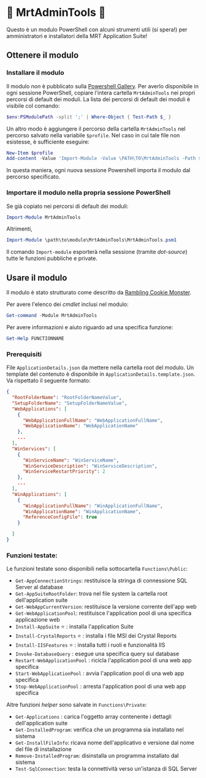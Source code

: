 # :hammer: MrtAdminTools :wrench:
Questo è un modulo PowerShell con alcuni strumenti utili (si spera!) per amministratori e installatori della MRT Application Suite!

## Ottenere il modulo

### Installare il modulo
Il modulo _non_ è pubblicato sulla [Powershell Gallery](https://www.powershellgallery.com/). 
Per averlo disponibile in ogni sessione PowerShell, copiare l'intera cartella `MrtAdminTools` nei propri percorsi di default dei moduli.
La lista dei percorsi di default dei moduli è visibile col comando:
```powershell
$env:PSModulePath -split ';' | Where-Object { Test-Path $_ }
``` 
Un altro modo è aggiungere il percorso della cartella `MrtAdminTools` nel percorso salvato nella variabile `$profile`.
Nel caso in cui tale file non esistesse, è sufficiente eseguire:
```powershell
New-Item $profile
Add-content -Value 'Import-Module -Value \PATH\TO\MrtAdminTools -Path $profile'
```
In questa maniera, ogni nuova sessione Powershell importa il modulo dal percorso specificato.


### Importare il modulo nella propria sessione PowerShell
Se già copiato nei percorsi di default dei moduli:
```powershell
Import-Module MrtAdminTools
```
Altrimenti,
```powershell
Import-Module \path\to\module\MrtAdminTools\MrtAdminTools.psm1
```
Il comando `Import-module` esporterà nella sessione (tramite _dot-source_) tutte le funzioni pubbliche e private.


## Usare il modulo
Il modulo è stato strutturato come descritto da [Rambling Cookie Monster](http://ramblingcookiemonster.github.io/Building-A-PowerShell-Module/).

Per avere l'elenco dei _cmdlet_ inclusi nel modulo:
```powershell
Get-command -Module MrtAdminTools
```
Per avere informazioni e aiuto riguardo ad una specifica funzione:
```powershell
Get-Help FUNCTIONNAME
```

### Prerequisiti
File `ApplicationDetails.json` da mettere nella cartella root del modulo. Un template del contenuto è disponibile in `ApplicationDetails.template.json`.
Va rispettato il seguente formato:
```json
{
  "RootFolderName": "RootFolderNameValue",
  "SetupFolderName": "SetupFolderNameValue",
  "WebApplications": [
    {
      "WebApplicationFullName": "WebApplicationFullName",
      "WebApplicationName": "WebApplicationName"
    },
    ...
  ],
  "WinServices": [
    {
      "WinServiceName": "WinServiceName",
      "WinServiceDescription": "WinServiceDescription",
      "WinServiceRestartPriority": 2
    },
    ...
  ],
  "WinApplications": [
    {
      "WinApplicationFullName": "WinApplicationFullName",
      "WinApplicationName": "WinApplicationName",
      "ReferenceConfigFile": true
    }

  ]
}
```

### Funzioni testate:
Le funzioni testate sono disponibili nella sottocartella `Functions\Public`:
* `Get-AppConnectionStrings`: restituisce la stringa di connessione SQL Server al database
* `Get-AppSuiteRootFolder`: trova nel file system la cartella root dell'application suite
* `Get-WebAppCurrentVersion`: restituisce la versione corrente dell'app web
* `Get-WebApplicationPool`: restituisce l'application pool di una specifica applicazione web
* `Install-AppSuite` :star: : installa l'application Suite
* `Install-CrystalReports` :star: : installa i file MSI dei Crystal Reports
* `Install-IISFeatures` :star: : installa tutti i ruoli e funzionalità IIS
* `Invoke-DatabaseQuery` : esegue una specifica query sul database
* `Restart-WebApplicationPool` : ricicla l'application pool di una web app specifica
* `Start-WebApplicationPool` : avvia l'application pool di una web app specifica
* `Stop-WebApplicationPool` : arresta l'application pool di una web app specifica

Altre funzioni _helper_ sono salvate in `Functions\Private`:
* `Get-Applications` : carica l'oggetto array contenente i dettagli dell'application suite
* `Get-InstalledProgram`: verifica che un programma sia installato nel sistema
* `Get-InstallFileInfo`: ricava nome dell'applicativo e versione dal nome del file di installazione
* `Remove-InstalledProgram`: disinstalla un programma installato dal sistema
* `Test-SqlConnection`: testa la connettività verso un'istanza di SQL Server 
